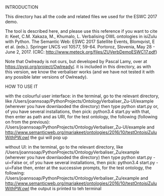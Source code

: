 INTRODUCTION

This directory has all the code and related files we used for the ESWC 2017 demo.

The tool is described here, and please use this reference if you want to cite it:
Keet, C.M. Xakaza, M., Khumalo, L. Verbalising OWL ontologies in isiZulu with Python. The Semantic Web: ESWC 2017 Satellite Events, Blomqvist, E et al. (eds.). Springer LNCS vol 10577, 59-64. Portoroz, Slovenia, May 28 - June 2, 2017.
(CRC: http://www.meteck.org/files/ZUVerbDemoESWC17.pdf)

Note that Owlready is not ours, but developed by Pascal Lamy, over at https://pypi.org/project/Owlready/. it is included in this directory, as with this version, we know the verbaliser works (and we have not tested it with any possible later versions of Owlready). 

HOW TO USE IT

with the colourful user interface:
in the terminal, go to the relevant directory, like 
/Users/joannsoap/PythonProjects/OntologyVerbaliser_Zu-UI/example
(wherever you have downlaoded the directory) then type
python start.py
or, of you have several installations, then pick:
python3.4 start.py
with that, then enter as path and as URI, for the test ontology, the following (following on from the previous): 
/Users/joannsoap/PythonProjects/OntologyVerbaliser_Zu-UI/example
and 
http://www.semanticweb.org/mariakeet/ontologies/2016/10/testOntoisiZuluWithPW.owl
the gui will pop up

without UI:
in the terminal, go to the relevant directory, like 
/Users/joannsoap/PythonProjects/OntologyVerbaliser_Zu/example
(wherever you have downlaoded the directory) then type
python start.py -ui=False
or, of you have several installations, then pick:
python3.4 start.py -ui=False
then, enter at the successive prompts, for the test ontology, the following: 
/Users/joannsoap/PythonProjects/OntologyVerbaliser_Zu/example
and 
http://www.semanticweb.org/mariakeet/ontologies/2016/10/testOntoisiZuluWithPW.owl
the output is printed to teh terminal

